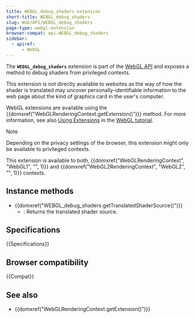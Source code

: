 ```yaml
---
title: WEBGL_debug_shaders extension
short-title: WEBGL_debug_shaders
slug: Web/API/WEBGL_debug_shaders
page-type: webgl-extension
browser-compat: api.WEBGL_debug_shaders
sidebar:
  - apiref:
      - WebGL
---
```


The **`WEBGL_debug_shaders`** extension is part of the [WebGL API](/en-US/docs/Web/API/WebGL_API) and exposes a method to debug shaders from privileged contexts.

This extension is not directly available to websites as the way of how the shader is translated may uncover personally-identifiable information to the web page about the kind of graphics card in the user's computer.

WebGL extensions are available using the {{domxref("WebGLRenderingContext.getExtension()")}} method. For more information, see also [Using Extensions](/en-US/docs/Web/API/WebGL_API/Using_Extensions) in the [WebGL tutorial](/en-US/docs/Web/API/WebGL_API/Tutorial).

> [!NOTE]
> Depending on the privacy settings of the browser, this extension might only be available to privileged contexts.
>
> This extension is available to both, {{domxref("WebGLRenderingContext", "WebGL1", "", 1)}} and {{domxref("WebGL2RenderingContext", "WebGL2", "", 1)}} contexts.

## Instance methods

- {{domxref("WEBGL_debug_shaders.getTranslatedShaderSource()")}}
  - : Returns the translated shader source.

## Specifications

{{Specifications}}

## Browser compatibility

{{Compat}}

## See also

- {{domxref("WebGLRenderingContext.getExtension()")}}
